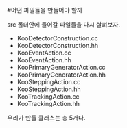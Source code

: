 #어떤 파일들을 만들어야 할까

src 폴더안에 들어갈 파일들을 다시 살펴보자.

- KooDetectorConstruction.cc
- KooDetectorConstruction.hh
- KooEventAction.cc
- KooEventAction.hh
- KooPrimaryGeneratorAction.cc
- KooPrimaryGeneratorAction.hh
- KooSteppingAction.cc
- KooSteppingAction.hh
- KooTrackingAction.cc
- KooTrackingAction.hh

우리가 만들 클래스는 총 5개다.
